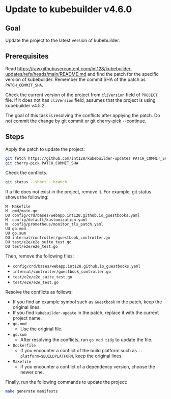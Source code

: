 # Update to kubebuilder v4.6.0

## Goal

Update the project to the latest version of kubebuilder.

## Prerequisites

Read https://raw.githubusercontent.com/int128/kubebuilder-updates/refs/heads/main/README.md and find the patch for the specific version of kubebuilder.
Remember the commit SHA of the patch as `PATCH_COMMIT_SHA`.

Check the current version of the project from `cliVersion` field of `PROJECT` file.
If it does not has `cliVersion` field, assumes that the project is using kubebuilder v4.5.2.

The goal of this task is resolving the conflicts after applying the patch.
Do not commit the change by git commit or git cherry-pick --continue.

## Steps

Apply the patch to update the project:

```bash
git fetch https://github.com/int128/kubebuilder-updates PATCH_COMMIT_SHA
git cherry-pick PATCH_COMMIT_SHA
```

Check the conflicts.

```bash
git status --short --branch
```

If a file does not exist in the project, remove it.
For example, git status shows the following:

```
M  Makefile
M  cmd/main.go
DU config/crd/bases/webapp.int128.github.io_guestbooks.yaml
M  config/default/kustomization.yaml
M  config/prometheus/monitor_tls_patch.yaml
UU go.mod
UU go.sum
DU internal/controller/guestbook_controller.go
DU test/e2e/e2e_suite_test.go
DU test/e2e/e2e_test.go
```

Then, remove the following files:

- `config/crd/bases/webapp.int128.github.io_guestbooks.yaml`
- `internal/controller/guestbook_controller.go`
- `test/e2e/e2e_suite_test.go`
- `test/e2e/e2e_test.go`

Resolve the conflicts as follows:

- If you find an example symbol such as `Guestbook` in the patch, keep the original lines.
- If you find `kubebuilder-update` in the patch, replace it with the current project name.
- `go.mod`
  - Use the original file.
- `go.sum`
  - After resolving the conflicts, run `go mod tidy` to update the file.
- `Dockerfile`
  - If you encounter a conflict of the build platform such as `--platform=$BUILDPLATFORM`, keep the original lines.
- `Makefile`
  - If you encounter a conflict of a dependency version, choose the newer one.

Finally, run the following commands to update the project:

```bash
make generate manifests
```
